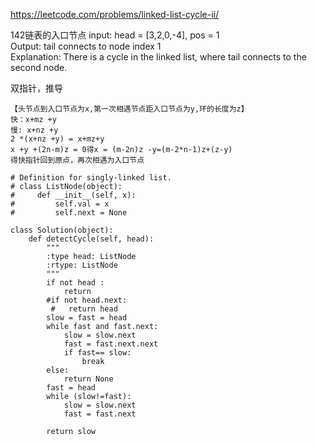https://leetcode.com/problems/linked-list-cycle-ii/

142链表的入口节点
input: head = [3,2,0,-4], pos = 1  
Output: tail connects to node index 1  
Explanation: There is a cycle in the linked list, where tail connects to the second node.  

双指针，推导
```
【头节点到入口节点为x,第一次相遇节点距入口节点为y,环的长度为z】  
快：x+mz +y  
慢: x+nz +y  
2 *(x+nz +y) = x+mz+y  
x +y +(2n-m)z = 0得x = (m-2n)z -y=(m-2*n-1)z+(z-y)  
得快指针回到原点，再次相遇为入口节点
```
```
# Definition for singly-linked list.
# class ListNode(object):
#     def __init__(self, x):
#         self.val = x
#         self.next = None

class Solution(object):
    def detectCycle(self, head):
        """
        :type head: ListNode
        :rtype: ListNode
        """
        if not head :
            return 
        #if not head.next:
         #   return head
        slow = fast = head
        while fast and fast.next:
            slow = slow.next
            fast = fast.next.next
            if fast== slow:
                break
        else:
            return None
        fast = head
        while (slow!=fast):
            slow = slow.next
            fast = fast.next
  
        return slow
  ```      
